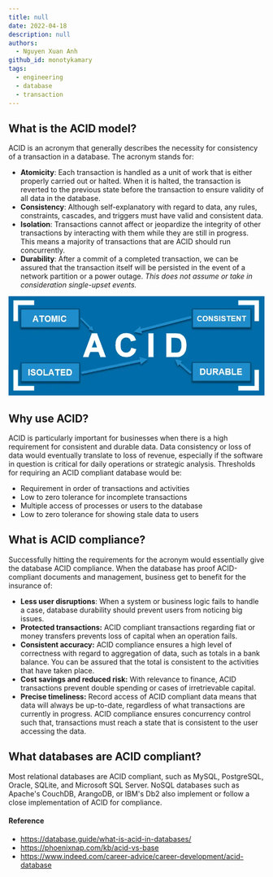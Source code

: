 ```yaml
---
title: null
date: 2022-04-18
description: null
authors:
  - Nguyen Xuan Anh
github_id: monotykamary
tags:
  - engineering
  - database
  - transaction
---
```


## What is the ACID model?
ACID is an acronym that generally describes the necessity for consistency of a transaction in a database. The acronym stands for:

- **Atomicity**: Each transaction is handled as a unit of work that is either properly carried out or halted. When it is halted, the transaction is reverted to the previous state before the transaction to ensure validity of all data in the database.
- **Consistency**: Although self-explanatory with regard to data, any rules, constraints, cascades, and triggers must have valid and consistent data.
- **Isolation**: Transactions cannot affect or jeopardize the integrity of other transactions by interacting with them while they are still in progress. This means a majority of transactions that are ACID should run concurrently.
- **Durability**: After a commit of a completed transaction, we can be assured that the transaction itself will be persisted in the event of a network partition or a power outage. _This does not assume or take in consideration single-upset events._

![](assets/acid-model_acid_acronym_diagram.webp)

## Why use ACID?
ACID is particularly important for businesses when there is a high requirement for consistent and durable data. Data consistency or loss of data would eventually translate to loss of revenue, especially if the software in question is critical for daily operations or strategic analysis. Thresholds for requiring an ACID compliant database would be:

- Requirement in order of transactions and activities
- Low to zero tolerance for incomplete transactions
- Multiple access of processes or users to the database
- Low to zero tolerance for showing stale data to users

## What is ACID compliance?
Successfully hitting the requirements for the acronym would essentially give the database ACID compliance. When the database has proof ACID-compliant documents and management, business get to benefit for the insurance of:

- **Less user disruptions**: When a system or business logic fails to handle a case, database durability should prevent users from noticing big issues.
- **Protected transactions:** ACID compliant transactions regarding fiat or money transfers prevents loss of capital when an operation fails.
- **Consistent accuracy:** ACID compliance ensures a high level of correctness with regard to aggregation of data, such as totals in a bank balance. You can be assured that the total is consistent to the activities that have taken place.
- **Cost savings and reduced risk:** With relevance to finance, ACID transactions prevent double spending or cases of irretrievable capital.
- **Precise timeliness:** Record access of ACID compliant data means that data will always be up-to-date, regardless of what transactions are currently in progress. ACID compliance ensures concurrency control such that, transactions must reach a state that is consistent to the user accessing the data.

## What databases are ACID compliant?
Most relational databases are ACID compliant, such as MySQL, PostgreSQL, Oracle, SQLite, and Microsoft SQL Server. NoSQL databases such as Apache's CouchDB, ArangoDB, or IBM's Db2 also implement or follow a close implementation of ACID for compliance.

#### Reference
- https://database.guide/what-is-acid-in-databases/
- https://phoenixnap.com/kb/acid-vs-base
- https://www.indeed.com/career-advice/career-development/acid-database

